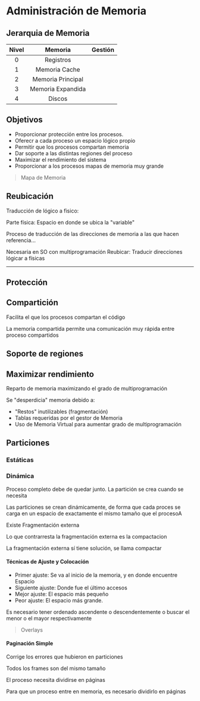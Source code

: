 # Administración de Memoria

## Jerarquia de Memoria

| Nivel | Memoria | Gestión |
|:-:|:-:|:-:|
|0|Registros| 
|1|Memoria Cache|
|2|Memoria Principal|
|3|Memoria Expandida|
|4|Discos|

## Objetivos

- Proporcionar protección entre los procesos.
- Oferecr a cada proceso un espacio lógico propio
- Permitir que los procesos compartan memoria
- Dar soporte a las distintas regiones del proceso
- Maximizar el rendimiento del sistema
- Proporcionar a los procesos mapas de memoria muy grande

> Mapa de Memoria

## Reubicación

Traducción de lógico a fisico:

Parte física: Espacio en donde se ubica la "variable"

Proceso de traducción de las direcciones de memoria a las que hacen referencia...

Necesaria en SO con multiprogramación
Reubicar: Traducir direcciones lógicar a físicas

---
## Protección

## Compartición

Facilita el que los procesos compartan el código

La memoria compartida permite una comunicación muy rápida entre proceso compartidos

## Soporte de regiones

## Maximizar rendimiento

Reparto de memoria maximizando el grado de multiprogramación

Se "desperdicia" memoria debido a:

- "Restos" inutilizables (fragmentación)
- Tablas requeridas por el gestor de Memoria
- Uso de Memoria Virtual para aumentar grado de multiprogramación

## Particiones

### Estáticas

### Dinámica

Proceso completo debe de quedar junto. La partición se crea cuando se necesita 

Las particiones se crean dinámicamente, de forma que cada proces se carga en un espacio de exactamente el mismo tamaño que el procesoA

Existe Fragmentación externa

Lo que contrarresta la fragmentación externa es la compactacion

La fragmentación externa sí tiene solución, se llama compactar

#### Técnicas de Ajuste y Colocación

- Primer ajuste: Se va al inicio de la memoria, y en donde encuentre Espacio
- Siguiente ajuste: Donde fue el último accesos
- Mejor ajuste: El espacio más pequeño
- Peor ajuste: El espacio más grande.

Es necesario tener ordenado ascendente o descendentemente o buscar el menor o el mayor respectivamente

> Overlays

#### Paginación Simple

Corrige los errores que hubieron en particiones

Todos los frames son del mismo tamaño

El proceso necesita dividirse en páginas

Para que un proceso entre en memoria, es necesario dividirlo en páginas


